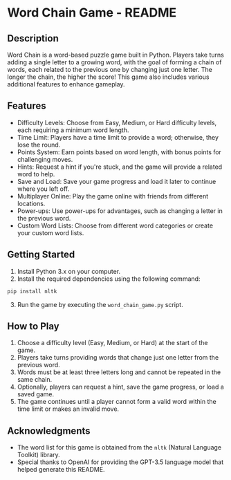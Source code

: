 # Word Chain Game - README

## Description
Word Chain is a word-based puzzle game built in Python. Players take turns adding a single letter to a growing word, with the goal of forming a chain of words, each related to the previous one by changing just one letter. The longer the chain, the higher the score! This game also includes various additional features to enhance gameplay.

## Features
- Difficulty Levels: Choose from Easy, Medium, or Hard difficulty levels, each requiring a minimum word length.
- Time Limit: Players have a time limit to provide a word; otherwise, they lose the round.
- Points System: Earn points based on word length, with bonus points for challenging moves.
- Hints: Request a hint if you're stuck, and the game will provide a related word to help.
- Save and Load: Save your game progress and load it later to continue where you left off.
- Multiplayer Online: Play the game online with friends from different locations.
- Power-ups: Use power-ups for advantages, such as changing a letter in the previous word.
- Custom Word Lists: Choose from different word categories or create your custom word lists.

## Getting Started
1. Install Python 3.x on your computer.
2. Install the required dependencies using the following command:
```bash
pip install nltk
```
3. Run the game by executing the `word_chain_game.py` script.

## How to Play
1. Choose a difficulty level (Easy, Medium, or Hard) at the start of the game.
2. Players take turns providing words that change just one letter from the previous word.
3. Words must be at least three letters long and cannot be repeated in the same chain.
4. Optionally, players can request a hint, save the game progress, or load a saved game.
5. The game continues until a player cannot form a valid word within the time limit or makes an invalid move.

## Acknowledgments
- The word list for this game is obtained from the `nltk` (Natural Language Toolkit) library.
- Special thanks to OpenAI for providing the GPT-3.5 language model that helped generate this README.
